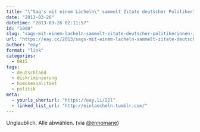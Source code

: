 ```yaml
---
title: "\"Sag's mit einem Lächeln\" sammelt Zitate deutscher PolitikerInnen zum Thema Gleichstellung homosexueller Lebensgemeinschaften"
date: "2013-03-26"
datetime: "2013-03-26 02:11:57"
id: "1080"
slug: "sags-mit-einem-lacheln-sammelt-zitate-deutscher-politikerinnen-zum-thema-gleichstellung-homosexueller-lebensgemeinschaften"
url: "https://eay.cc/2013/sags-mit-einem-lacheln-sammelt-zitate-deutscher-politikerinnen-zum-thema-gleichstellung-homosexueller-lebensgemeinschaften/"
author: "eay"
format: "link"
categories:
  - 0815
tags:
  - deutschland
  - diskriminierung
  - homosexualitaet
  - politik
meta:
  - yourls_shorturl: "https://eay.li/22l"
  - linked_list_url: "http://einlaecheln.tumblr.com/"
---
```


Unglaublich. Alle abwählen. (via [@ennomane](https://posts.app.net/4193780))
